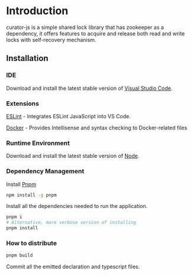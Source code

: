 # Introduction 
curator-js is a simple shared lock library that has zookeeper as a dependency, it offers features to acquire and release both read and write locks with self-recovery mechanism.

## Installation

### IDE
Download and install the latest stable version of [Visual Studio Code](https://code.visualstudio.com/).

### Extensions
[ESLint](https://marketplace.visualstudio.com/items?itemName=dbaeumer.vscode-eslint) - Integrates ESLint JavaScript into VS Code.

[Docker](https://marketplace.visualstudio.com/items?itemName=ms-azuretools.vscode-docker) - Provides Intellisense and syntax checking to Docker-related files

### Runtime Environment
Download and install the latest stable version of [Node](https://nodejs.org/en/).

### Dependency Management
Install [Pnpm](https://pnpm.io/installation)

```bash
npm install -g pnpm
```

Install all the dependencies needed to run the application.

```bash
pnpm i
# Alternative, more verbose version of installing
pnpm install
```

### How to distribute
```bash
pnpm build
```

Commit all the emitted declaration and typescript files.